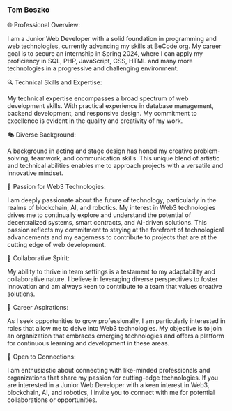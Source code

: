 ### Tom Boszko

🌐 Professional Overview:

I am a Junior Web Developer with a solid foundation in programming and web technologies, currently advancing my skills at BeCode.org. My career goal is to secure an internship in Spring 2024, where I can apply my proficiency in SQL, PHP, JavaScript, CSS, HTML and many more technologies in a progressive and challenging environment.

🔍 Technical Skills and Expertise:

My technical expertise encompasses a broad spectrum of web development skills. With practical experience in database management, backend development, and responsive design. My commitment to excellence is evident in the quality and creativity of my work.

🎭 Diverse Background:

A background in acting and stage design has honed my creative problem-solving, teamwork, and communication skills. This unique blend of artistic and technical abilities enables me to approach projects with a versatile and innovative mindset.

🤖 Passion for Web3 Technologies:

I am deeply passionate about the future of technology, particularly in the realms of blockchain, AI, and robotics. My interest in Web3 technologies drives me to continually explore and understand the potential of decentralized systems, smart contracts, and AI-driven solutions. This passion reflects my commitment to staying at the forefront of technological advancements and my eagerness to contribute to projects that are at the cutting edge of web development.

👥 Collaborative Spirit:

My ability to thrive in team settings is a testament to my adaptability and collaborative nature. I believe in leveraging diverse perspectives to foster innovation and am always keen to contribute to a team that values creative solutions.

🎯 Career Aspirations:

As I seek opportunities to grow professionally, I am particularly interested in roles that allow me to delve into Web3 technologies. My objective is to join an organization that embraces emerging technologies and offers a platform for continuous learning and development in these areas.

🔗 Open to Connections:

I am enthusiastic about connecting with like-minded professionals and organizations that share my passion for cutting-edge technologies. If you are interested in a Junior Web Developer with a keen interest in Web3, blockchain, AI, and robotics, I invite you to connect with me for potential collaborations or opportunities.
